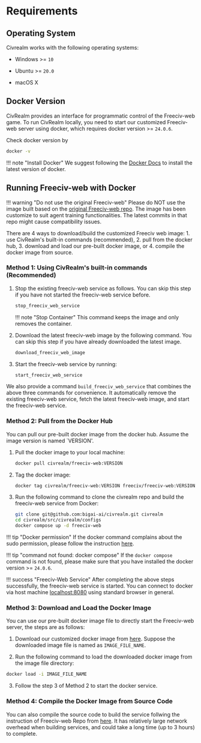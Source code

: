# Requirements

## Operating System

Civrealm works with the following operating systems:

* Windows >= `10`

* Ubuntu >= `20.0`

* macOS X

## Docker Version

CivRealm provides an interface for programmatic control of the Freeciv-web game. To run CivRealm locally, you need to start our customized Freeciv-web server using docker, which requires docker version >= `24.0.6`.

Check docker version by

```bash
docker -v
```

!!! note "Install Docker"
    We suggest following the [Docker Docs](https://docs.docker.com/engine/install/) to install the latest version of docker.

## Running Freeciv-web with Docker

!!! warning "Do not use the original Freeciv-web"
    Please do NOT use the image built based on the [original Freeciv-web repo](https://github.com/freeciv/freeciv-web). The image has been customize to suit agent training functionalities. The latest commits in that repo might cause compatibility issues.

There are 4 ways to download/build the customized Freeciv web image: 1. use CivRealm's built-in commands (recommended), 2. pull from the docker hub, 3. download and load our pre-built docker image, or 4. compile the docker image from source.

### Method 1: Using CivRealm's built-in commands (**Recommended**)

1. Stop the existing freeciv-web service as follows. You can skip this step if you have not started the freeciv-web service before.

    ```bash
    stop_freeciv_web_service
    ```
    !!! note "Stop Container"
        This command keeps the image and only removes the container.

2. Download the latest freeciv-web image by the following command. You can skip this step if you have already downloaded the latest image.

    ```bash
    download_freeciv_web_image
    ```

3. Start the freeciv-web service by running:

    ```bash
    start_freeciv_web_service
    ```

We also provide a command `build_freeciv_web_service` that combines the above three commands for convenience. It automatically remove the existing freeciv-web service, fetch the latest freeciv-web image, and start the freeciv-web service.

### Method 2: Pull from the Docker Hub

You can pull our pre-built docker image from the docker hub. Assume the image version is named `VERSION'.

1. Pull the docker image to your local machine:

    ```bash
    docker pull civrealm/freeciv-web:VERSION
    ```

2. Tag the docker image:

    ```bash
    docker tag civrealm/freeciv-web:VERSION freeciv/freeciv-web:VERSION
    ```

3. Run the following command to clone the civrealm repo and build the
freeciv-web service from Docker:

    ```bash
    git clone git@github.com:bigai-ai/civrealm.git civrealm
    cd civrealm/src/civrealm/configs
    docker compose up -d freeciv-web
    ```

!!! tip "Docker permission"
    If the docker command complains about the sudo permission, please follow the instruction [here](https://askubuntu.com/questions/477551/how-can-i-use-docker-without-sudo).

!!! tip "command not found: docker compose"
    If the `docker compose` command is not found, please make sure that you have installed the docker version >= `24.0.6`.

!!! success "Freeciv-Web Service"
    After completing the above steps successfully, the freeciv-web service is started. You can connect to docker via host machine <a href="http://localhost:8080/">localhost:8080</a> using standard browser in general.

### Method 3: Download and Load the Docker Image

You can use our pre-built docker image file to directly start the Freeciv-web server, the steps are as follows:

1. Download our customized docker image from <a href="../releases/releases.html">here</a>. Suppose the downloaded image file is named as `IMAGE_FILE_NAME`.

2. Run the following command to load the downloaded docker image from the image file directory:

```bash
docker load -i IMAGE_FILE_NAME
```

3. Follow the step 3 of Method 2 to start the docker service.

### Method 4: Compile the Docker Image from Source Code

You can also compile the source code to build the service follwing the instruction of Freeciv-web Repo from <a href="../releases/releases.html">here</a>. It has relatively large network overhead when building services, and could take a long time (up to 3 hours) to complete.
